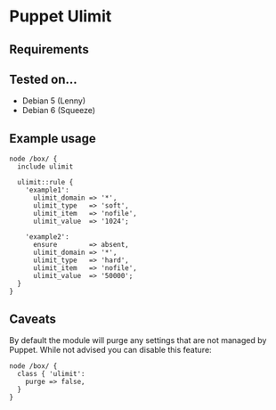 # Puppet Ulimit

## Requirements

## Tested on...

* Debian 5 (Lenny)
* Debian 6 (Squeeze)

## Example usage

    node /box/ {
      include ulimit

      ulimit::rule {
        'example1':
          ulimit_domain => '*',
          ulimit_type   => 'soft',
          ulimit_item   => 'nofile',
          ulimit_value  => '1024';

        'example2':
          ensure        => absent,
          ulimit_domain => '*',
          ulimit_type   => 'hard',
          ulimit_item   => 'nofile',
          ulimit_value  => '50000';
      }
    }

## Caveats

By default the module will purge any settings that are not managed by Puppet.
While not advised you can disable this feature:

    node /box/ {
      class { 'ulimit':
        purge => false,
      }
    }

